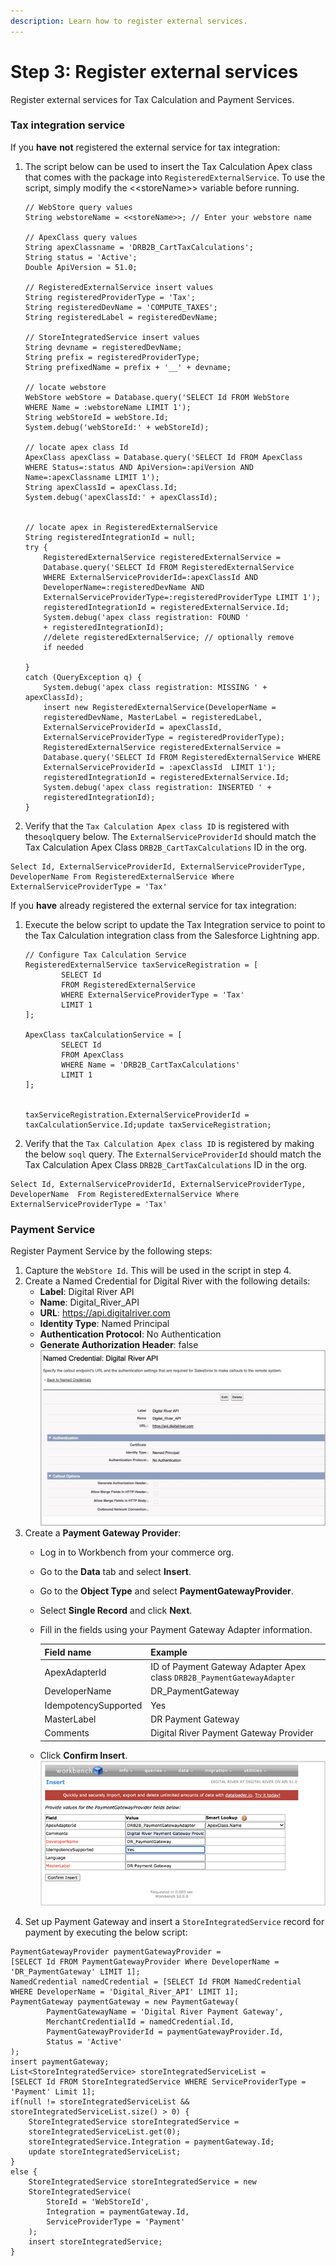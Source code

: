 ```yaml
---
description: Learn how to register external services.
---
```


# Step 3: Register external services

Register external services for Tax Calculation and Payment Services.

### Tax integration service

If you **have** **not** registered the external service for tax integration:

1.  The script below can be used to insert the Tax Calculation Apex class that comes with the package into `RegisteredExternalService`.  To use the script, simply modify the <\<storeName>> variable before running.

    ```
    // WebStore query values
    String webstoreName = <<storeName>>; // Enter your webstore name
     
    // ApexClass query values
    String apexClassname = 'DRB2B_CartTaxCalculations';
    String status = 'Active';
    Double ApiVersion = 51.0;
     
    // RegisteredExternalService insert values
    String registeredProviderType = 'Tax';
    String registeredDevName = 'COMPUTE_TAXES';
    String registeredLabel = registeredDevName;
     
    // StoreIntegratedService insert values
    String devname = registeredDevName;
    String prefix = registeredProviderType;
    String prefixedName = prefix + '__' + devname;
     
    // locate webstore
    WebStore webStore = Database.query('SELECT Id FROM WebStore 
    WHERE Name = :webstoreName LIMIT 1');
    String webStoreId = webStore.Id;
    System.debug('webStoreId:' + webStoreId);
     
    // locate apex class Id
    ApexClass apexClass = Database.query('SELECT Id FROM ApexClass 
    WHERE Status=:status AND ApiVersion=:apiVersion AND 
    Name=:apexClassname LIMIT 1');
    String apexClassId = apexClass.Id;
    System.debug('apexClassId:' + apexClassId);
     
     
    // locate apex in RegisteredExternalService
    String registeredIntegrationId = null;
    try {
        RegisteredExternalService registeredExternalService = 
        Database.query('SELECT Id FROM RegisteredExternalService 
        WHERE ExternalServiceProviderId=:apexClassId AND 
        DeveloperName=:registeredDevName AND 
        ExternalServiceProviderType=:registeredProviderType LIMIT 1');
        registeredIntegrationId = registeredExternalService.Id;
        System.debug('apex class registration: FOUND ' 
        + registeredIntegrationId);
        //delete registeredExternalService; // optionally remove 
        if needed
        
    } 
    catch (QueryException q) {
        System.debug('apex class registration: MISSING ' + apexClassId);
        insert new RegisteredExternalService(DeveloperName = 
        registeredDevName, MasterLabel = registeredLabel, 
        ExternalServiceProviderId = apexClassId, 
        ExternalServiceProviderType = registeredProviderType);
        RegisteredExternalService registeredExternalService = 
        Database.query('SELECT Id FROM RegisteredExternalService WHERE 
        ExternalServiceProviderId = :apexClassId  LIMIT 1');
        registeredIntegrationId = registeredExternalService.Id;
        System.debug('apex class registration: INSERTED ' + 
        registeredIntegrationId);
    }
    ```
2. Verify that the `Tax Calculation Apex class ID` is registered with the`soql`query below. The `ExternalServiceProviderId` should match the Tax Calculation Apex Class `DRB2B_CartTaxCalculations` ID in the org.

```
Select Id, ExternalServiceProviderId, ExternalServiceProviderType, 
DeveloperName From RegisteredExternalService Where 
ExternalServiceProviderType = 'Tax'
```

If you **have** already registered the external service for tax integration:

1.  Execute the below script to update the Tax Integration service to point to the Tax Calculation integration class from the Salesforce Lightning app.&#x20;

    ```
    // Configure Tax Calculation Service
    RegisteredExternalService taxServiceRegistration = [
            SELECT Id
            FROM RegisteredExternalService
            WHERE ExternalServiceProviderType = 'Tax'
            LIMIT 1
    ];

    ApexClass taxCalculationService = [
            SELECT Id
            FROM ApexClass
            WHERE Name = 'DRB2B_CartTaxCalculations'
            LIMIT 1
    ];


    taxServiceRegistration.ExternalServiceProviderId = 
    taxCalculationService.Id;update taxServiceRegistration;

    ```
2. Verify that the `Tax Calculation Apex class ID` is registered by making the below `soql` query. The `ExternalServiceProviderId` should match the Tax Calculation Apex Class `DRB2B_CartTaxCalculations` ID in the org.

```
Select Id, ExternalServiceProviderId, ExternalServiceProviderType, 
DeveloperName  From RegisteredExternalService Where 
ExternalServiceProviderType = 'Tax'
```

### Payment Service

Register Payment Service by the following steps:

1. Capture the `WebStore Id`. This will be used in the script in step 4.
2. Create a Named Credential for Digital River with the following details:
   * **Label**: Digital River API
   * **Name**: Digital\_River\_API
   * **URL**: https://api.digitalriver.com
   * **Identity Type**: Named Principal
   * **Authentication Protocol**: No Authentication
   * **Generate Authorization Header**: false \
     ![](<../.gitbook/assets/Named Credential.jpg>)&#x20;
3. Create a **Payment Gateway Provider**:
   * Log in to Workbench from your commerce org.
   * Go to the **Data** tab and select **Insert**.
   * Go to the **Object Type** and select **PaymentGatewayProvider**.
   * Select **Single Record** and click **Next**.
   *   Fill in the fields using your Payment Gateway Adapter information.

       | Field name           | Example                                                                 |
       | -------------------- | ----------------------------------------------------------------------- |
       | ApexAdapterId        | ID of Payment Gateway Adapter Apex class  `DRB2B_PaymentGatewayAdapter` |
       | DeveloperName        | DR\_PaymentGateway                                                      |
       | IdempotencySupported | Yes                                                                     |
       | MasterLabel          | DR Payment Gateway                                                      |
       | Comments             | Digital River Payment Gateway Provider                                  |
   * Click **Confirm Insert**. \
     ![](<../.gitbook/assets/Payment gateway provider.png>)&#x20;
4. Set up Payment Gateway and insert a `StoreIntegratedService` record for payment by executing the below script:

```
PaymentGatewayProvider paymentGatewayProvider = 
[SELECT Id FROM PaymentGatewayProvider Where DeveloperName = 
'DR_PaymentGateway' LIMIT 1]; 
NamedCredential namedCredential = [SELECT Id FROM NamedCredential 
WHERE DeveloperName = 'Digital_River_API' LIMIT 1]; 
PaymentGateway paymentGateway = new PaymentGateway( 
        PaymentGatewayName = 'Digital River Payment Gateway', 
        MerchantCredentialId = namedCredential.Id, 
        PaymentGatewayProviderId = paymentGatewayProvider.Id, 
        Status = 'Active' 
); 
insert paymentGateway; 
List<StoreIntegratedService> storeIntegratedServiceList = 
[SELECT Id FROM StoreIntegratedService WHERE ServiceProviderType = 
'Payment' Limit 1]; 
if(null != storeIntegratedServiceList && 
storeIntegratedServiceList.size() > 0) { 
    StoreIntegratedService storeIntegratedService = 
    storeIntegratedServiceList.get(0); 
    storeIntegratedService.Integration = paymentGateway.Id; 
    update storeIntegratedServiceList; 
} 
else { 
    StoreIntegratedService storeIntegratedService = new 
    StoreIntegratedService( 
        StoreId = 'WebStoreId', 
        Integration = paymentGateway.Id, 
        ServiceProviderType = 'Payment' 
    ); 
    insert storeIntegratedService; 
} 
```

